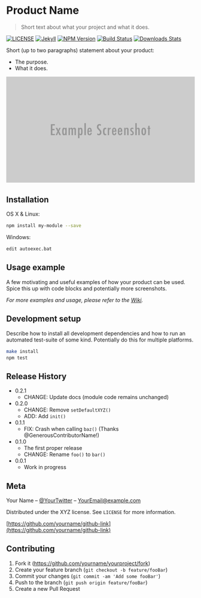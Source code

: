# Product Name
> Short text about what your project and what it does.

[![LICENSE][license-image]][license-url]
[![Jekyll][jekyll-image]][jekyll-url]
[![NPM Version][npm-image]][npm-url]
[![Build Status][travis-image]][travis-url]
[![Downloads Stats][npm-downloads]][npm-url]

Short (up to two paragraphs) statement about your product:
* The purpose.
* What it does.

![](head.png)

## Installation

OS X & Linux:

```sh
npm install my-module --save
```

Windows:

```sh
edit autoexec.bat
```

## Usage example

A few motivating and useful examples of how your product can be used. Spice this up with code blocks and potentially more screenshots.

_For more examples and usage, please refer to the [Wiki][wiki]._

## Development setup

Describe how to install all development dependencies and how to run an automated test-suite of some kind. Potentially do this for multiple platforms.

```sh
make install
npm test
```

## Release History

* 0.2.1
    * CHANGE: Update docs (module code remains unchanged)
* 0.2.0
    * CHANGE: Remove `setDefaultXYZ()`
    * ADD: Add `init()`
* 0.1.1
    * FIX: Crash when calling `baz()` (Thanks @GenerousContributorName!)
* 0.1.0
    * The first proper release
    * CHANGE: Rename `foo()` to `bar()`
* 0.0.1
    * Work in progress

## Meta

Your Name – [@YourTwitter](https://twitter.com/YourLoign) – YourEmail@example.com

Distributed under the XYZ license. See ``LICENSE`` for more information.

[https://github.com/yourname/github-link](https://github.com/yourname/github-link)

## Contributing

1. Fork it (<https://github.com/yourname/yourproject/fork>)
2. Create your feature branch (`git checkout -b feature/fooBar`)
3. Commit your changes (`git commit -am 'Add some fooBar'`)
4. Push to the branch (`git push origin feature/fooBar`)
5. Create a new Pull Request

<!-- Markdown link & img dfn's -->
[license-image]: https://img.shields.io/badge/license-MIT-lightgrey.svg
[license-url]: https://raw.githubusercontent.com/bitroniq/bitroniq.github.io/master/LICENSE
[jekyll-image]: https://img.shields.io/badge/jekyll-%3E%3D%203.6-blue.svg
[jekyll-url]: https://jekyllrb.com/
[npm-image]: https://img.shields.io/npm/v/datadog-metrics.svg?style=flat-square
[npm-url]: https://npmjs.org/package/datadog-metrics
[npm-downloads]: https://img.shields.io/npm/dm/datadog-metrics.svg?style=flat-square
[travis-image]: https://img.shields.io/travis/rust-lang/rust.svg?maxAge=2592000
[travis-url]: https://travis-ci.org/bitroniq/node-datadog-metrics
[wiki]: https://github.com/yourname/yourproject/wiki
